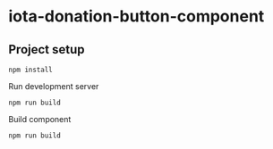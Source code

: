 # iota-donation-button-component

## Project setup
```
npm install
```

Run development server
```
npm run build
```

Build component
```
npm run build
```
